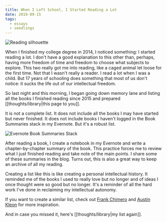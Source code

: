 ```yaml
---
title: When I Left School, I Started Reading a Lot
date: 2019-09-15
tags:
  - essays
  - seedlings
---
```

![Reading silhouette](Reading-silhouette.jpg)

When I finished my college degree in 2014, I noticed something: I started reading a lot. I don't have a good explanation to this other than, perhaps, having more freedom of time and freedom to choose what subjects to explore. This two really got me into reading, like a caged animal let loose for the first time. Not that I wasn't really a reader. I read a lot when I was a child. But 17 years of schooling does something that most of us don't notice: it sucks the life out of our intellectual freedom.

So last night and this morning, I began going down memory lane and listing all the books I finished reading since 2015 and prepared [[thoughts/library|this page to you]].

It is not a complete list. It does not include all the books I may have started but never finished. It does not include books I haven't logged in the Book Summaries stack in my Evernote. But it's a robust list.

![Evernote Book Summaries Stack](Evernote-Book-Summaries-Stack.png)

After reading a book, I create a notebook in my Evernote and write a chapter-by-chapter summary of the book. This practice forces me to review what I just finished reading and take note of the main points. I share some of these summaries in the blog. Turns out, this is also a great way to keep an archive of all my reading.

Creating a list like this is like creating a personal intellectual history. It reminded me of the books I used to really love but no longer and of ideas I once thought were so good but no longer. It's a reminder of all the hard work I've done in reclaiming my intellectual autonomy.

If you want to create a similar list, check out [Frank Chimero](https://frankchimero.com/reading/) and [Austin Kleon](https://austinkleon.com/tag/my-reading-year/) for more inspiration.

And in case you missed it, here's [[thoughts/library|my list again]].